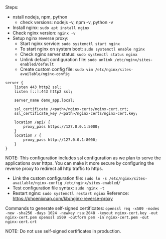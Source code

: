 Steps:
- nstall nodejs, npm, python
	- check versions: nodejs -v, npm -v, python -v
- Install nginx: `sudo apt install nginx`
- Check nginx version: `nginx -v`
- Setup nginx reverse proxy:
	- Start nginx service: `sudo systemctl start nginx`
	- To start nginx on system boot: `sudo systemctl enable nginx`
	- Check nginx server status: `sudo systemctl status nginx`
	- Unlink default configuration file: `sudo unlink /etc/nginx/sites-enabled/default`
	- Create custom config file: `sudo vim /etc/nginx/sites-available/nginx-config`
```
server {
    listen 443 http2 ssl;
    listen [::]:443 http2 ssl;

    server_name demo_app.local;

    ssl_certificate /<path>/nginx-certs/nginx-cert.crt;
    ssl_certificate_key /<path>/nginx-certs/nginx-cert.key;

    location /api/ {
        proxy_pass https://127.0.0.1:5000;
    }
    location / {
        proxy_pass http://127.0.0.1:8000;
    }
}
```
NOTE: This configuration includes ssl configuration as we plan to serve the applications over https. You can make it more secure by configuring the reverse proxy to redirect all http traffic to https.

- Link the custom configuration file: `sudo ln -s /etc/nginx/sites-available/nginx-config /etc/nginx/sites-enabled/`
- Test configuration file syntax: `sudo nginx -t`
- Restart nginx: `sudo systemctl restart nginx`
Reference: https://phoenixnap.com/kb/nginx-reverse-proxy

Commands to generate self-signed certificates:
`openssl req -x509 -nodes -new -sha256 -days 1024 -newkey rsa:2048 -keyout nginx-cert.key -out nginx-cert.pem
openssl x509 -outform pem -in nginx-cert.pem -out nginx-cert.crt `

NOTE: Do not use self-signed certificates in production.
